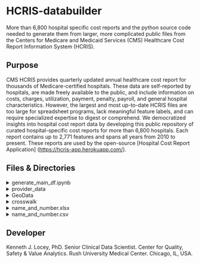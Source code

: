 # HCRIS-databuilder
More than 6,800 hospital specific cost reports and the python source code needed to generate them from larger, more complicated public files from the Centers for Medicare and Medicaid Services (CMS) Healthcare Cost Report Information System (HCRIS).  

## Purpose

CMS HCRIS provides quarterly updated annual healthcare cost report for thousands of Medicare-certified hospitals. These data are self-reported by hospitals, are made freely available to the public, and include information on costs, charges, utilization, payment, penalty, payroll, and general hospital characteristics. However, the largest and most up-to-date HCRIS files are too large for spreadsheet programs, lack meaningful feature labels, and can require specialized expertise to digest or comprehend. 
We democratized insights into hospital cost report data by developing this public repository of curated hospital-specific cost reports for more than 6,800 hospitals. Each report contains up to 2,771 features and spans all years from 2010 to present. These reports are used by the open-source [Hospital Cost Report Application] (https://hcris-app.herokuapp.com/).

## Files & Directories

<details><summary>generate_main_df.ipynb</summary>
This Jupyter notebook file is used to aggregate freely, publicly available SAS database files from the CMS website for the HCRIS [Hospital 2552-2010 form] (https://www.cms.gov/Research-Statistics-Data-and-Systems/Downloadable-Public-Use-Files/Cost-Reports/Hospital-2010-form). These files are combined with files on general hospital characteristics and geographical data. The SAS database files used by this jupyter notebook are too large to include in this repository; the user must acquire them from the [CMS site for the Hospital 2552-2010 form](https://www.cms.gov/Research-Statistics-Data-and-Systems/Downloadable-Public-Use-Files/Cost-Reports/Hospital-2010-form). The results of running this file are 1) a large dataframe containing all data for all hospital across all years from 2010 to present, and 2) >6,800 hospital-specific cost reports.
</details>

<details><summary>provider_data</summary>
This directory contains >6,800 hospital-specific cost reports. Because hospital names often change, each cost report file corresponds to a single CMS hospital ID number. Each ID number can correspond to multiple hospitals that existed between 2010 and the present.
</details>

<details><summary>GeoData</summary>
This directory contains files used by the `generate_main_df.ipynb` file to verify or fill in missing information for hospitals' state/territory and geographic coordinates.
</details>

<details><summary>crosswalk</summary>
This directory contains two files. The `2552-10 SAS FILE RECORD LAYOUT AND CROSSWALK TO 96 - 2021.xlsx` file is the downloaded CMS' HCRIS crosswalk with additional tabs and features added by us. The `2552-10 SAS FILE RECORD LAYOUT AND CROSSWALK TO 96 - 2021.csv` file is a machine readable crosswalk, which is used by the associated hospital cost report application and by the `generate_main_df.ipynb` file to add meaningful labels to alphanumeric cost report feature codes.
</details>

<details><summary>name_and_number.xlsx</summary>
This file contains all of the reported hospital names associated with each CMS hospital ID number. There are two columns (Original Label, Curated Label). The Original Labels represent the reported names, many of which were egregiously misspelled or were otherwise inconsistent (e.g., using the holding company name instead of the hospital name). The Curated Labels are those used in the cost reports generated by the `generate_main_df.ipynb` file.
</details>

<details><summary>name_and_number.csv</summary>
This file is used by the `generate_main_df.ipynb` file to replace incorrect reports of hospital names with correct names, it is nothing more a csv version of the above .xlsx file.
</details>


## Developer
Kenneth J. Locey, PhD. Senior Clinical Data Scientist. Center for Quality, Safety & Value Analytics. Rush University Medical Center. Chicago, IL, USA.
 